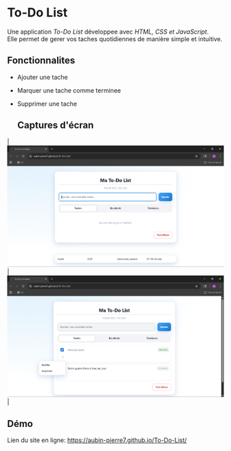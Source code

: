 #  To-Do List

Une application *To-Do List* développee avec *HTML, CSS et JavaScript*.  
Elle permet de gerer vos taches quotidiennes de manière simple et intuitive.

##  Fonctionnalites
- Ajouter une tache  
- Marquer une tache comme terminee  
- Supprimer une tache


  ##  Captures d'écran  

| ![Premiere vu du site](./Captures/General.png) | ![Apres modification](./Captures/Modif.png) |



## Démo
Lien du site en ligne: https://aubin-pierre7.github.io/To-Do-List/
